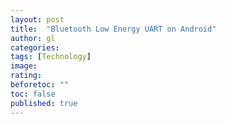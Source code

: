 ```yaml
---
layout: post
title:  "Bluetooth Low Energy UART on Android"
author: gl
categories: 
tags: [Technology]
image: 
rating: 
beforetoc: ""
toc: false
published: true
---
```


